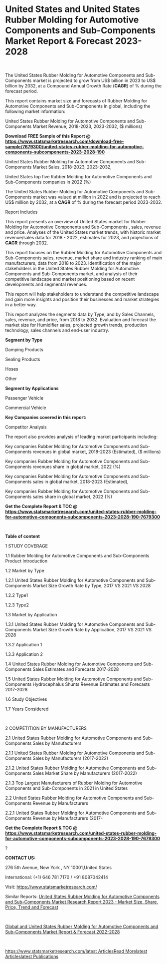 <h1>United States and United States Rubber Molding for Automotive Components and Sub-Components Market Report & Forecast 2023-2028</h1><br/><p>The United States Rubber Molding for Automotive Components and Sub-Components market is projected to grow from US$ billion in 2023 to US$ billion by 2032, at a Compound Annual Growth Rate (<strong>CAGR</strong>) of % during the forecast period.</p>
 
 
 
 <p>This report contains market size and forecasts of Rubber Molding for Automotive Components and Sub-Components in global, including the following market information:</p>
 
 
 
 <p>United States Rubber Molding for Automotive Components and Sub-Components Market Revenue, 2018-2023, 2023-2032, ($ millions)</p>
 
 
 
 <p><strong>Download FREE Sample of this Report @ <a href="https://www.statsmarketresearch.com/download-free-sample/7679300/united-states-rubber-molding-for-automotive-components-subcomponents-2023-2028-190">https://www.statsmarketresearch.com/download-free-sample/7679300/united-states-rubber-molding-for-automotive-components-subcomponents-2023-2028-190</a></strong></p>
 
 
 
 <p>United States Rubber Molding for Automotive Components and Sub-Components Market Sales, 2018-2023, 2023-2032,</p>
 
 
 
 <p>United States top five Rubber Molding for Automotive Components and Sub-Components companies in 2022 (%)</p>
 
 
 
 <p>The United States Rubber Molding for Automotive Components and Sub-Components market was valued at million in 2022 and is projected to reach US$ million by 2032, at a <strong>CAGR</strong> of % during the forecast period 2023-2032.</p>
 
 
 
 <p>Report Includes</p>
 
 
 
 <p>This report presents an overview of United States market for Rubber Molding for Automotive Components and Sub-Components , sales, revenue and price. Analyses of the United States market trends, with historic market revenue/sales data for 2018 - 2022, estimates for 2023, and projections of <strong>CAGR</strong> through 2032.</p>
 
 
 
 <p>This report focuses on the Rubber Molding for Automotive Components and Sub-Components sales, revenue, market share and industry ranking of main manufacturers, data from 2018 to 2023. Identification of the major stakeholders in the United States Rubber Molding for Automotive Components and Sub-Components market, and analysis of their competitive landscape and market positioning based on recent developments and segmental revenues.</p>
 
 
 
 <p>This report will help stakeholders to understand the competitive landscape and gain more insights and position their businesses and market strategies in a better way.</p>
 
 
 
 <p>This report analyzes the segments data by Type, and by Sales Channels, sales, revenue, and price, from 2018 to 2032. Evaluation and forecast the market size for Humidifier sales, projected growth trends, production technology, sales channels and end-user industry.</p>
 
 
 
 <p><strong>Segment by Type</strong></p>
 
 
 
 <p>Damping Products</p>
 
 
 
 <p>Sealing Products</p>
 
 
 
 <p>Hoses</p>
 
 
 
 <p>Other</p>
 
 
 
 <p><strong>Segment <strong><strong>by Applications</strong></strong></strong></p>
 
 
 
 <p>Passenger Vehicle</p>
 
 
 
 <p>Commercial Vehicle</p>
 
 
 
 <p><strong>Key Companies covered in this report:</strong></p>
 
 
 
 <p>Competitor Analysis</p>
 
 
 
 <p>The report also provides analysis of leading market participants including:</p>
 
 
 
 <p>Key companies Rubber Molding for Automotive Components and Sub-Components revenues in global market, 2018-2023 (Estimated), ($ millions)</p>
 
 
 
 <p>Key companies Rubber Molding for Automotive Components and Sub-Components revenues share in global market, 2022 (%)</p>
 
 
 
 <p>Key companies Rubber Molding for Automotive Components and Sub-Components sales in global market, 2018-2023 (Estimated),</p>
 
 
 
 <p>Key companies Rubber Molding for Automotive Components and Sub-Components sales share in global market, 2022 (%)</p>
 
 
 
 <div><b>Get the Complete Report & TOC @ <a href="https://www.statsmarketresearch.com/united-states-rubber-molding-for-automotive-components-subcomponents-2023-2028-190-7679300">https://www.statsmarketresearch.com/united-states-rubber-molding-for-automotive-components-subcomponents-2023-2028-190-7679300</a></b></div>
 
 
 
 <p><br />
 
 <b>Table of content</b></p>
 
 
 
 <p>1 STUDY COVERAGE<br />
 
 1.1 Rubber Molding for Automotive Components and Sub-Components Product Introduction<br />
 
 1.2 Market by Type<br />
 
 1.2.1 United States Rubber Molding for Automotive Components and Sub-Components Market Size Growth Rate by Type, 2017 VS 2021 VS 2028<br />
 
 1.2.2 Type1<br />
 
 1.2.3 Type2<br />
 
 1.3 Market by Application<br />
 
 1.3.1 United States Rubber Molding for Automotive Components and Sub-Components Market Size Growth Rate by Application, 2017 VS 2021 VS 2028<br />
 
 1.3.2 Application 1<br />
 
 1.3.3 Application 2<br />
 
 1.4 United States Rubber Molding for Automotive Components and Sub-Components Sales Estimates and Forecasts 2017-2028<br />
 
 1.5 United States Rubber Molding for Automotive Components and Sub-Components Hydrocephalus Shunts Revenue Estimates and Forecasts 2017-2028<br />
 
 1.6 Study Objectives<br />
 
 1.7 Years Considered<br />
 
 <br />
 
 2 COMPETITION BY MANUFACTURERS<br />
 
 2.1 United States Rubber Molding for Automotive Components and Sub-Components Sales by Manufacturers<br />
 
 2.1.1 United States Rubber Molding for Automotive Components and Sub-Components Sales by Manufacturers (2017-2022)<br />
 
 2.1.2 United States Rubber Molding for Automotive Components and Sub-Components Sales Market Share by Manufacturers (2017-2022)<br />
 
 2.1.3 Top Largest Manufacturers of Rubber Molding for Automotive Components and Sub-Components in 2021 in United States<br />
 
 2.2 United States Rubber Molding for Automotive Components and Sub-Components Revenue by Manufacturers<br />
 
 2.2.1 United States Rubber Molding for Automotive Components and Sub-Components Revenue by Manufacturers (2017-</p>
 
 
 
 <div><b>Get the Complete Report & TOC @ <a href="https://www.statsmarketresearch.com/united-states-rubber-molding-for-automotive-components-subcomponents-2023-2028-190-7679300">https://www.statsmarketresearch.com/united-states-rubber-molding-for-automotive-components-subcomponents-2023-2028-190-7679300</a></b></div>
 
 
 
 <p>? </p>
 
 
 
 <p><b>CONTACT US:</b><br />
 
 276 5th Avenue, New York , NY 10001,United States<br />
 
 International: (+1) 646 781 7170 / +91 8087042414<br />
 
 Visit: <a href="https://www.statsmarketresearch.com/">https://www.statsmarketresearch.com/</a><br />
 
 Similar Reports: <a href="https://www.statsmarketresearch.com/united-states-rubber-molding-for-automotive-components-subcomponents-2023-2028-190-7679300">United States Rubber Molding for Automotive Components and Sub-Components Market Research Report 2023 - Market Size, Share, Price, Trend and Forecast</a><br />
 
 <br />
 
 <a href="https://www.statsmarketresearch.com/united-states-rubber-molding-for-automotive-components-subcomponents-2023-2028-190-7679300">Global and United States Rubber Molding for Automotive Components and Sub-Components Market Report & Forecast 2022-2028</a><br />
 
 <br />
 
 <a href="https://gyeongbokgung.com">https://www.statsmarketresearch.com/</a><a href="https://hallyeomaritime.com">latest Articles</a><a href="https://jingwansa.com">Read More</a><a href="https://nguoiviet.jp/">latest Articles</a><a href="https://www.intelmarketresearch.com/">latest Publications</a></p>